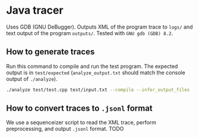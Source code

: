 # Java tracer

Uses GDB (GNU DeBugger). Outputs XML of the program trace to `logs/` and text output of the program `outputs/`.
Tested with `GNU gdb (GDB) 8.2`.

## How to generate traces

Run this command to compile and run the test program. The expected output is in `test/expected` (`analyze_output.txt` should match the console output of `./analyze`).

```bash
./analyze test/test.cpp test/input.txt --compile --infer_output_files  # Compile and run test/test.cpp with input test/input.txt; output to logs/ and outputs/
```

## How to convert traces to `.jsonl` format

We use a sequenceizer script to read the XML trace, perform preprocessing, and output `.jsonl` format.
TODO
